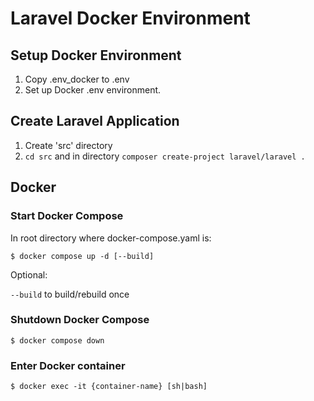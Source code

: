 # Laravel Docker Environment

## Setup Docker Environment

1. Copy .env_docker to .env
2. Set up Docker .env environment.

## Create Laravel Application

1. Create 'src' directory
2. `cd src` and in directory `composer create-project laravel/laravel .`

## Docker

### Start Docker Compose
In root directory where docker-compose.yaml is:

`$ docker compose up -d [--build]`

Optional:

`--build` to build/rebuild once

### Shutdown Docker Compose

`$ docker compose down`

### Enter Docker container

`$ docker exec -it {container-name} [sh|bash]`
